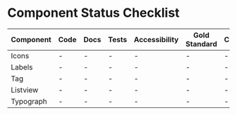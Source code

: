 # Component Status Checklist

| Component               | Code        | Docs         | Tests      | Accessibility | Gold Standard | Converted |
|-------------------------|-------------|--------------|------------|---------------|---------------|-----------|
| Icons                   |            -|             -|           -|              -|              -|          -|
| Labels                  |            -|             -|           -|              -|              -|          -|
| Tag                     |            -|             -|           -|              -|              -|          -|
| Listview                |            -|             -|           -|              -|              -|          -|
| Typograph               |            -|             -|           -|              -|              -|          -| 